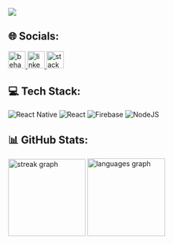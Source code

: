 ![](https://github-stats-alpha.vercel.app/api?username=rahuldasgupta)


## 🌐 Socials:
<div align="left">
  <a href="https://www.behance.net/rahul_dasgupta" target="_blank">
    <img src="https://img.shields.io/static/v1?message=Behance&logo=behance&label=&color=1769ff&logoColor=white&labelColor=&style=for-the-badge" height="35" alt="behance logo"  />
  </a>
  <a href="https://www.linkedin.com/in/rahuldasgupta24" target="_blank">
    <img src="https://img.shields.io/static/v1?message=LinkedIn&logo=linkedin&label=&color=0077B5&logoColor=white&labelColor=&style=for-the-badge" height="35" alt="linkedin logo"  />
  </a>
  <a href="https://stackoverflow.com/users/13074345/rahul-dasgupta" target="_blank">
    <img src="https://img.shields.io/static/v1?message=Stackoverflow&logo=stackoverflow&label=&color=FE7A16&logoColor=white&labelColor=&style=for-the-badge" height="35" alt="stackoverflow logo"  />
  </a>
</div>

## 💻 Tech Stack:
![React Native](https://img.shields.io/badge/react_native-%2320232a.svg?style=for-the-badge&logo=react&logoColor=%2361DAFB) ![React](https://img.shields.io/badge/react-%2320232a.svg?style=for-the-badge&logo=react&logoColor=%2361DAFB) ![Firebase](https://img.shields.io/badge/firebase-%23039BE5.svg?style=for-the-badge&logo=firebase) ![NodeJS](https://img.shields.io/badge/node.js-6DA55F?style=for-the-badge&logo=node.js&logoColor=white)
## 📊 GitHub Stats:
<div align="left">
  <img src="https://streak-stats.demolab.com?user=rahuldasgupta&locale=en&mode=daily&theme=default&hide_border=false&border_radius=5" height="157" alt="streak graph"  />
  <img src="https://github-readme-stats.vercel.app/api/top-langs?username=rahuldasgupta&locale=en&hide_title=false&layout=compact&card_width=320&langs_count=7&theme=default&hide_border=false" height="158" alt="languages graph"  />
</div>

<!-- Proudly created with GPRM ( https://gprm.itsvg.in ) -->
